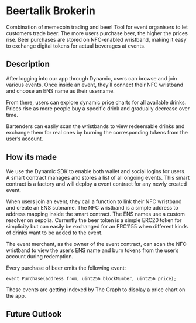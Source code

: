 # Beertalik Brokerin

Combination of memecoin trading and beer! Tool for event organisers to let customers trade beer. The more users purchase beer, the higher the prices rise. Beer purchases are stored on NFC-enabled wristband, making it easy to exchange digital tokens for actual beverages at events.

## Description

After logging into our app through Dynamic, users can browse and join various events.
Once inside an event, they’ll connect their NFC wristband and choose an ENS name as their username.

From there, users can explore dynamic price charts for all available drinks. Prices rise as more people buy a specific drink and gradually decrease over time.

Bartenders can easily scan the wristbands to view redeemable drinks and exchange them for real ones by burning the corresponding tokens from the user’s account.

## How its made

We use the Dynamic SDK to enable both wallet and social logins for users.
A smart contract manages and stores a list of all ongoing events. This smart contract is a factory and will deploy a event contract for any newly created event.

When users join an event, they call a function to link their NFC wristband and create an ENS subname.
The NFC wristband is a simple address to address mapping inside the smart contract.
The ENS names use a custom resolver on sepolia.
Currently the beer token is a simple ERC20 token for simplicity but can easily be exchanged for an ERC1155 when different kinds of drinks want to be added to the event.

The event merchant, as the owner of the event contract, can scan the NFC wristband to view the user’s ENS name and burn tokens from the user’s account during redemption.

Every purchase of beer emits the following event:

`event Purchase(address from, uint256 blockNumber, uint256 price);`

These events are getting indexed by The Graph to display a price chart on the app.

## Future Outlook

